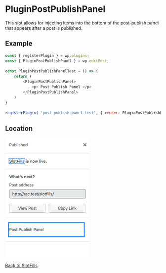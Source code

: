 # PluginPostPublishPanel

This slot allows for injecting items into the bottom of the post-publish panel that appears after a post is published.

## Example

```js
const { registerPlugin } = wp.plugins;
const { PluginPostPublishPanel } = wp.editPost;

const PluginPostPublishPanelTest = () => {
	return (
		<PluginPostPublishPanel>
			<p> Post Publish Panel </p>
		</PluginPostPublishPanel>
	)
}

registerPlugin( 'post-publish-panel-test', { render: PluginPostPublishPanelTest } );

```
## Location

![post publish panel](../../assets/plugin-post-publish-panel.png?raw=true)

[Back to SlotFills](../)
